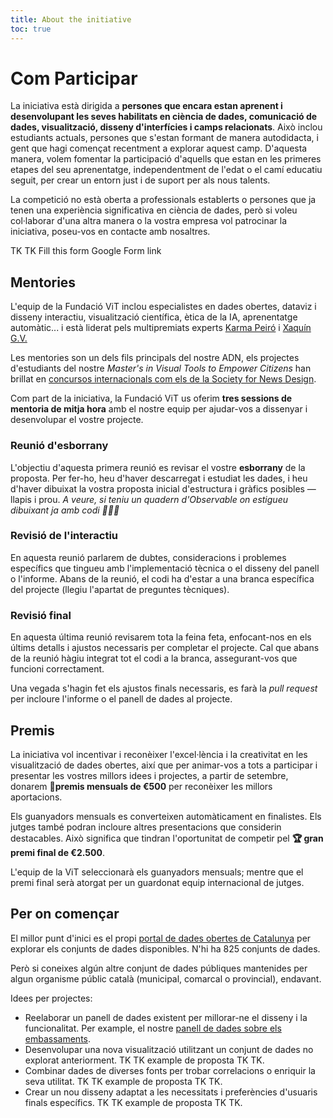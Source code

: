 ```yaml
---
title: About the initiative
toc: true
---
```


# Com Participar
La iniciativa està dirigida a **persones que encara estan aprenent i desenvolupant les seves habilitats en ciència de dades, comunicació de dades, visualització, disseny d'interfícies i camps relacionats**. Això inclou estudiants actuals, persones que s'estan formant de manera autodidacta, i gent que hagi començat recentment a explorar aquest camp. D'aquesta manera, volem fomentar la participació d'aquells que estan en les primeres etapes del seu aprenentatge, independentment de l'edat o el camí educatiu seguit, per crear un entorn just i de suport per als nous talents.

La competició no està oberta a professionals establerts o persones que ja tenen una experiència significativa en ciència de dades, però si voleu col·laborar d'una altra manera o la vostra empresa vol patrocinar la iniciativa, poseu-vos en contacte amb nosaltres.

TK TK Fill this form Google Form link

## Mentories
L'equip de la Fundació ViT inclou especialistes en dades obertes, dataviz i disseny interactiu, visualització científica, ètica de la IA, aprenentatge automàtic... i està liderat pels multipremiats experts [Karma Peiró](https://ca.wikipedia.org/wiki/Karma_Peir%C3%B3) i [Xaquín G.V.](https://explorers.nationalgeographic.org/directory/xaquin-veira-gonzalez)

Les mentories son un dels fils principals del nostre ADN, els projectes d'estudiants del nostre *Master's in Visual Tools to Empower Citizens* han brillat en [concursos internacionals com els de la Society for News Design](https://x.com/josephricafort/status/1792089452166492592).

Com part de la iniciativa, la Fundació ViT us oferim **tres sessions de mentoria de mitja hora** amb el nostre equip per ajudar-vos a dissenyar i desenvolupar el vostre projecte.

### Reunió d'esborrany
L'objectiu d'aquesta primera reunió es revisar el vostre **esborrany** de la proposta. Per fer-ho, heu d'haver descarregat i estudiat les dades, i heu d'haver dibuixat la vostra proposta inicial d'estructura i gràfics posibles —llapis i prou. *A veure, si teniu un quadern d'Observable on estigueu dibuixant ja amb codi 👏👏👏*
### Revisió de l'interactiu
En aquesta reunió parlarem de dubtes, consideracions i problemes específics que tingueu amb l'implementació tècnica o el disseny del panell o l'informe. Abans de la reunió, el codi ha d'estar a una branca específica del projecte (llegiu l'apartat de preguntes tècniques).
### Revisió final
En aquesta última reunió revisarem tota la feina feta, enfocant-nos en els últims detalls i ajustos necessaris per completar el projecte. Cal que abans de la reunió hàgiu integrat tot el codi a la branca, assegurant-vos que funcioni correctament.

Una vegada s'hagin fet els ajustos finals necessaris, es farà la *pull request* per incloure l'informe o el panell de dades al projecte.

## Premis
La iniciativa vol incentivar i reconèixer l'excel·lència i la creativitat en les visualització de dades obertes, així que per animar-vos a tots a participar i presentar les vostres millors idees i projectes, a partir de setembre, donarem **🏅premis mensuals de €500** per reconèixer les millors aportacions.

Els guanyadors mensuals es converteixen automàticament en finalistes. Els jutges també podran incloure altres presentacions que considerin destacables.
 Això significa que tindran l'oportunitat de competir pel **🏆 gran premi final de €2.500**.

L'equip de la ViT seleccionarà els guanyadors mensuals; mentre que el premi final serà atorgat per un guardonat equip internacional de jutges.

## Per on començar
El millor punt d'inici es el propi [portal de dades obertes de Catalunya](https://analisi.transparenciacatalunya.cat/browse?limitTo=datasets) per explorar els conjunts de dades disponibles. N'hi ha 825 conjunts de dades.

Però si coneixes algún altre conjunt de dades públiques mantenides per algun organisme públic català (municipal, comarcal o provincial), endavant.

Idees per projectes:
- Reelaborar un panell de dades existent per millorar-ne el disseny i la funcionalitat. Per example, el nostre [panell de dades sobre els embassaments](https://sequera.fndvit.org/).
- Desenvolupar una nova visualització utilitzant un conjunt de dades no explorat anteriorment. TK TK example de proposta TK TK.
- Combinar dades de diverses fonts per trobar correlacions o enriquir la seva utilitat. TK TK example de proposta TK TK.
- Crear un nou disseny adaptat a les necessitats i preferències d'usuaris finals específics. TK TK example de proposta TK TK.